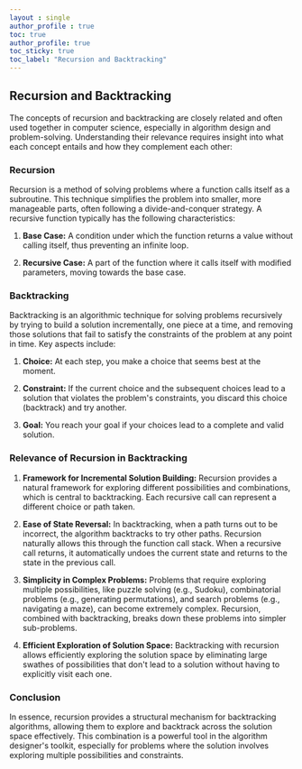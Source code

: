 ```yaml
---
layout : single
author_profile : true
toc: true
author_profile: true
toc_sticky: true
toc_label: "Recursion and Backtracking"
---
```



## Recursion and Backtracking

The concepts of recursion and backtracking are closely related and often used together in computer science, especially in algorithm design and problem-solving. Understanding their relevance requires insight into what each concept entails and how they complement each other:

### Recursion

Recursion is a method of solving problems where a function calls itself as a subroutine. This technique simplifies the problem into smaller, more manageable parts, often following a divide-and-conquer strategy. A recursive function typically has the following characteristics:

1. **Base Case:** A condition under which the function returns a value without calling itself, thus preventing an infinite loop.

2. **Recursive Case:** A part of the function where it calls itself with modified parameters, moving towards the base case.

### Backtracking

Backtracking is an algorithmic technique for solving problems recursively by trying to build a solution incrementally, one piece at a time, and removing those solutions that fail to satisfy the constraints of the problem at any point in time. Key aspects include:

1. **Choice:** At each step, you make a choice that seems best at the moment.

2. **Constraint:** If the current choice and the subsequent choices lead to a solution that violates the problem's constraints, you discard this choice (backtrack) and try another.

3. **Goal:** You reach your goal if your choices lead to a complete and valid solution.

### Relevance of Recursion in Backtracking

1. **Framework for Incremental Solution Building:** Recursion provides a natural framework for exploring different possibilities and combinations, which is central to backtracking. Each recursive call can represent a different choice or path taken.

2. **Ease of State Reversal:** In backtracking, when a path turns out to be incorrect, the algorithm backtracks to try other paths. Recursion naturally allows this through the function call stack. When a recursive call returns, it automatically undoes the current state and returns to the state in the previous call.

3. **Simplicity in Complex Problems:** Problems that require exploring multiple possibilities, like puzzle solving (e.g., Sudoku), combinatorial problems (e.g., generating permutations), and search problems (e.g., navigating a maze), can become extremely complex. Recursion, combined with backtracking, breaks down these problems into simpler sub-problems.

4. **Efficient Exploration of Solution Space:** Backtracking with recursion allows efficiently exploring the solution space by eliminating large swathes of possibilities that don't lead to a solution without having to explicitly visit each one.

### Conclusion

In essence, recursion provides a structural mechanism for backtracking algorithms, allowing them to explore and backtrack across the solution space effectively. This combination is a powerful tool in the algorithm designer's toolkit, especially for problems where the solution involves exploring multiple possibilities and constraints.
